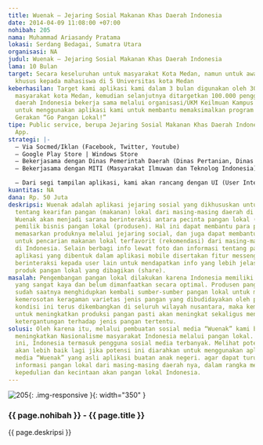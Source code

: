 ```yaml
---
title: Wuenak – Jejaring Sosial Makanan Khas Daerah Indonesia
date: 2014-04-09 11:08:00 +07:00
nohibah: 205
nama: Muhammad Ariasandy Pratama
lokasi: Serdang Bedagai, Sumatra Utara
organisasi: NA
judul: Wuenak – Jejaring Sosial Makanan Khas Daerah Indonesia
lama: 10 Bulan
target: Secara keseluruhan untuk masyarakat Kota Medan, namun untuk awal ditujukan
  khusus kepada mahasiswa di 5 Universitas kota Medan
keberhasilan: Target kami aplikasi kami dalam 3 bulan digunakan oleh 3000 orang, khususnya
  masyarakat kota Medan, kemudian selanjutnya ditargetkan 100.000 pengguna dari seluruh
  daerah Indonesia bekerja sama melalui organisasi/UKM Keilmuan Kampus di Indonesia
  untuk menggunakan aplikasi kami untuk membantu memaksimalkan program kampanye nasional
  Gerakan “Go Pangan Lokal!”
tipe: Public service, berupa Jejaring Sosial Makanan Khas Daerah Indonesia versi Mobile
  App.
strategi: |-
  – Via Socmed/Iklan (Facebook, Twitter, Youtube)
  – Google Play Store | Windows Store
  – Bekerjasama dengan Dinas Pemerintah Daerah (Dinas Pertanian, Dinas Pendidikan, dll)
  – Bekerjasama dengan MITI (Masyarakat Ilmuwan dan Teknolog Indonesia) melalui program “Go Pangan Lokal”

  – Dari segi tampilan aplikasi, kami akan rancang dengan UI (User Interface) yang memanjakan mata (eye catching), serta dengan UX (User Experience) yang telah diuji dan mudah digunakan. Selain itu untuk penggunaan secara teknis, kami akan lakukan sosialisasi langsung melalui seminar di kampus-kampus Indonesia.
kuantitas: NA
dana: Rp. 50 Juta
deskripsi: Wuenak adalah aplikasi jejaring sosial yang dikhususkan untuk berbagi info
  tentang kearifan pangan (makanan) lokal dari masing-masing daerah di Indonesia.
  Wuenak akan menjadi sarana berinteraksi antara pecinta pangan lokal (konsumen) dan
  pemilik bisnis pangan lokal (produsen). Hal ini dapat membantu para produsen untuk
  memasarkan produknya melalui jejaring social, dan juga dapat membantu para konsumen
  untuk pencarian makanan lokal terfavorit (rekomendasi) dari masing-masing daerah
  di Indonesia. Selain berbagi info lewat foto dan informasi tentang pangan lokal,
  aplikasi yang dibentuk dalam aplikasi mobile disertakan fitur messenger, agar dapat
  berinteraksi kepada user lain untuk mendapatkan info yang lebih jelas lagi terkait
  produk pangan lokal yang dibagikan (share).
masalah: Pengembangan pangan lokal dilakukan karena Indonesia memiliki keragaman hayati
  yang sangat kaya dan belum dimanfaatkan secara optimal. Produsen pangan nasional
  sudah saatnya menghidupkan kembali sumber-sumber pangan lokal untuk menghentikan
  kemerosotan keragaman varietas jenis pangan yang dibudidayakan oleh petani. Apabila
  kondisi ini terus dikembangkan di seluruh wilayah nusantara, maka kemampuan nasional
  untuk meningkatkan produksi pangan pasti akan meningkat sekaligus menghindarkan
  ketergantungan terhadap jenis pangan tertentu.
solusi: Oleh karena itu, melalui pembuatan sosial media “Wuenak” kami bertujuan untuk
  meningkatkan Nasionalisme masyarakat Indonesia melalui pangan lokal. Apalagi saat
  ini, Indonesia termasuk pengguna sosial media terbanyak. Melihat potensi ini, maka
  akan lebih baik lagi jika potensi ini diarahkan untuk menggunakan aplikasi sosial
  media “Wuenak” yang asli aplikasi buatan anak negeri. agar dapat turut aktif berbagi
  informasi pangan lokal dari masing-masing daerah nya, dalam rangka meningkatkan
  kepedulian dan kecintaan akan pangan lokal Indonesia.
---
```


![205](/static/img/hibahcms/205.png){: .img-responsive }{: width="350" }

### {{ page.nohibah }} - {{ page.title }}

{{ page.deskripsi }}
